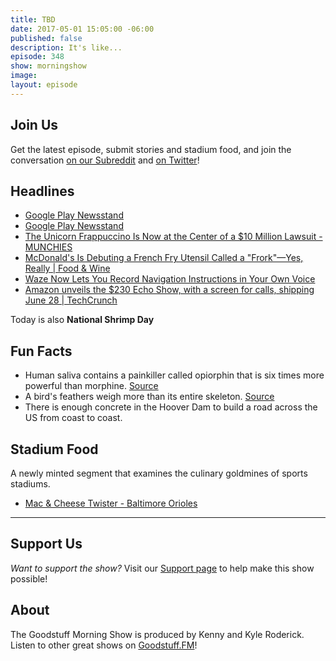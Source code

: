 ```yaml
---
title: TBD
date: 2017-05-01 15:05:00 -06:00
published: false
description: It's like...
episode: 348
show: morningshow
image: 
layout: episode
---
```


## Join Us
Get the latest episode, submit stories and stadium food, and join the conversation [on our Subreddit](https://www.reddit.com/r/Goodstuff_fm/) and [on Twitter](http://twitter.com/morningshowam)!

## Headlines
* [Google Play Newsstand](https://newsstand.google.com/articles/CAIiEPSD-1McJ880kSWSsnHylFYqGQgEKhAIACoHCAowocv1CjCSptoCMLrUpgU)
* [Google Play Newsstand](https://newsstand.google.com/articles/CAIiEIfPo6KNX_F4veUOjN1fP-EqFggEKg4IACoGCAowholzMOO3DzDBqgE)
* [The Unicorn Frappuccino Is Now at the Center of a $10 Million Lawsuit - MUNCHIES](https://munchies.vice.com/en_us/article/the-unicorn-frappuccino-is-now-at-the-center-of-a-dollar10-million-lawsuit)
* [McDonald's Is Debuting a French Fry Utensil Called a "Frork"—Yes, Really | Food & Wine](http://www.foodandwine.com/news/mcdonalds-debuting-french-fry-utensil-called-frorkyes-really?xid=soc_socialflow_twitter_fw)
* [Waze Now Lets You Record Navigation Instructions in Your Own Voice](http://lifehacker.com/you-can-now-record-your-own-navigation-instructions-in-1795025823)
* [Amazon unveils the $230 Echo Show, with a screen for calls, shipping June 28 | TechCrunch](https://techcrunch.com/2017/05/09/amazon-unveils-the-230-echo-show-with-a-screen-for-calls-shipping-june-28/)

Today is also **National Shrimp Day**

## Fun Facts
* Human saliva contains a painkiller called opiorphin that is six times more powerful than morphine. [Source](https://www.newscientist.com/article/dn10514-natural-born-painkiller-found-in-human-saliva/)
* A bird's feathers weigh more than its entire skeleton. [Source](http://qi.com/infocloud/weight)
* There is enough concrete in the Hoover Dam to build a road across the US from coast to coast.

## Stadium Food
A newly minted segment that examines the culinary goldmines of sports stadiums.

* [Mac & Cheese Twister - Baltimore Orioles](pic.twitter.com/GluRxc2D5h)

***

## Support Us
*Want to support the show?* Visit our [Support page](https://goodstuff.fm/support) to help make this show possible!

## About
The Goodstuff Morning Show is produced by Kenny and Kyle Roderick. Listen to other great shows on [Goodstuff.FM](http://goodstuff.fm/shows)!